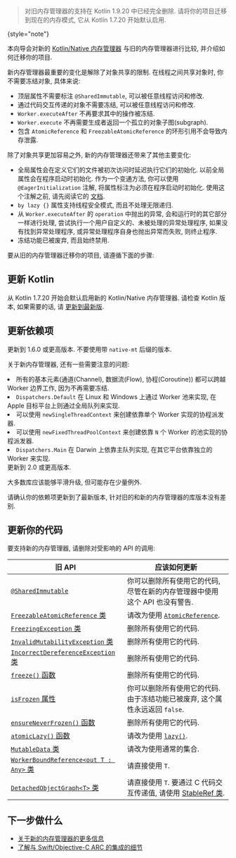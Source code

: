 [//]: # (title: 迁移到新的内存管理器)

> 对旧内存管理器的支持在 Kotlin 1.9.20 中已经完全删除.
> 请将你的项目迁移到现在的内存模式, 它从 Kotlin 1.7.20 开始默认启用.
>
{style="note"}

本向导会对新的 [Kotlin/Native 内存管理器](native-memory-manager.md) 与旧的内存管理器进行比较, 并介绍如何迁移你的项目.

新内存管理器最重要的变化是解除了对象共享的限制.
在线程之间共享对象时, 你不需要冻结对象, 具体来说:

* 顶层属性不需要标注 `@SharedImmutable`, 可以被任意线程访问和修改.
* 通过代码交互传递的对象不需要冻结, 可以被任意线程访问和修改.
* `Worker.executeAfter` 不再要求其中的操作被冻结.
* `Worker.execute` 不再需要生成者返回一个孤立的对象子图(subgraph).
* 包含 `AtomicReference` 和 `FreezableAtomicReference` 的环形引用不会导致内存泄露.

除了对象共享更加容易之外, 新的内存管理器还带来了其他主要变化:

* 全局属性会在定义它们的文件被初次访问时延迟执行它们的初始化. 以前全局属性会在程序启动时初始化.
  作为一个变通方法, 你可以使用 `@EagerInitialization` 注解, 将属性标注为必须在程序启动时初始化.
  使用这个注解之前, 请先阅读它的 [文档](https://kotlinlang.org/api/latest/jvm/stdlib/kotlin.native/-eager-initialization/).
* `by lazy {}` 属性支持线程安全模式, 而且不处理无限递归.
* 从 `Worker.executeAfter` 的 `operation` 中抛出的异常, 会和运行时的其它部分一样进行处理,
  尝试执行一个用户自定义的、未被处理的异常处理程序, 如果没有找到异常处理程序, 或异常处理程序自身也抛出异常而失败, 则终止程序.
* 冻结功能已被废弃, 而且始终禁用.

要从旧的内存管理器迁移你的项目, 请遵循下面的步骤:

## 更新 Kotlin

从 Kotlin 1.7.20 开始会默认启用新的 Kotlin/Native 内存管理器.
请检查 Kotlin 版本, 如果需要的话, 请 [更新到最新版](releases.md#update-to-a-new-kotlin-version).

## 更新依赖项

<deflist style="medium">
    <def title="kotlinx.coroutines">
        <p>
            更新到 1.6.0 或更高版本. 不要使用带 <code>native-mt</code> 后缀的版本.
        </p>
        <p>
            关于新内存管理器, 还有一些需要注意的问题:
        </p>
        <list>
            <li>所有的基本元素(通道(Channel), 数据流(Flow), 协程(Coroutine)) 都可以跨越 Worker 边界工作, 因为不再需要冻结.</li>
            <li><code>Dispatchers.Default</code> 在 Linux 和 Windows 上通过 Worker 池来实现, 在 Apple 目标平台上则通过全局队列来实现.</li>
            <li>可以使用 <code>newSingleThreadContext</code> 来创建依靠单个 Worker 实现的协程派发器.</li>
            <li>可以使用 <code>newFixedThreadPoolContext</code> 来创建依靠 <code>N</code> 个 Worker 的池实现的协程派发器.</li>
            <li><code>Dispatchers.Main</code> 在 Darwin 上依靠主队列实现, 在其它平台依靠独立的 Worker 来实现.</li>
        </list>
    </def>
    <def title="Ktor">
        更新到 2.0 或更高版本.
    </def>
    <def title="其他依赖项">
        <p>
            大多数库应该能够平滑升级, 但可能存在少量例外.
        </p>
        <p>
            请确认你的依赖项更新到了最新版本, 针对旧的和新的内存管理器的库版本没有差别.
        </p>
    </def>
</deflist>

## 更新你的代码

要支持新的内存管理器, 请删除对受影响的 API 的调用:

| 旧 API                                                                                                                                   | 应该如何更新                                                                                                                   |
|-----------------------------------------------------------------------------------------------------------------------------------------|--------------------------------------------------------------------------------------------------------------------------|
| [`@SharedImmutable`](https://kotlinlang.org/api/latest/jvm/stdlib/kotlin.native.concurrent/-shared-immutable/)                          | 你可以删除所有使用它的代码, 尽管在新的内存管理器中使用这个 API 也没有警告.                                                                                |
| [`FreezableAtomicReference` 类](https://kotlinlang.org/api/latest/jvm/stdlib/kotlin.native.concurrent/-freezable-atomic-reference/)      | 请改为使用 [`AtomicReference`](https://kotlinlang.org/api/latest/jvm/stdlib/kotlin.native.concurrent/-atomic-reference/).     |
| [`FreezingException` 类](https://kotlinlang.org/api/latest/jvm/stdlib/kotlin.native.concurrent/-freezing-exception/)                     | 删除所有使用它的代码.                                                                                                              |                                                                                                      |
| [`InvalidMutabilityException` 类](https://kotlinlang.org/api/latest/jvm/stdlib/kotlin.native.concurrent/-invalid-mutability-exception/)  | 删除所有使用它的代码.                                                                                                              |
| [`IncorrectDereferenceException` 类](https://kotlinlang.org/api/latest/jvm/stdlib/kotlin.native/-incorrect-dereference-exception/)       | 删除所有使用它的代码.                                                                                                              |
| [`freeze()` 函数](https://kotlinlang.org/api/latest/jvm/stdlib/kotlin.native.concurrent/freeze.html)                                      | 删除所有使用它的代码.                                                                                                              |
| [`isFrozen` 属性](https://kotlinlang.org/api/latest/jvm/stdlib/kotlin.native.concurrent/is-frozen.html)                                   | 你可以删除所有使用它的代码. 由于冻结功能已被废弃, 这个属性永远返回 `false`.                                                                             |
| [`ensureNeverFrozen()` 函数](https://kotlinlang.org/api/latest/jvm/stdlib/kotlin.native.concurrent/ensure-never-frozen.html)              | 删除所有使用它的代码.                                                                                                              |
| [`atomicLazy()` 函数](https://kotlinlang.org/api/latest/jvm/stdlib/kotlin.native.concurrent/atomic-lazy.html)                             | 请改为使用 [`lazy()`](https://kotlinlang.org/api/latest/jvm/stdlib/kotlin/lazy.html).                                         |
| [`MutableData` 类](https://kotlinlang.org/api/latest/jvm/stdlib/kotlin.native.concurrent/-mutable-data/)                                 | 请改为使用通常的集合.                                                                                                              |
| [`WorkerBoundReference<out T : Any>` 类](https://kotlinlang.org/api/latest/jvm/stdlib/kotlin.native.concurrent/-worker-bound-reference/) | 请直接使用 `T`.                                                                                                               |
| [`DetachedObjectGraph<T>` 类](https://kotlinlang.org/api/latest/jvm/stdlib/kotlin.native.concurrent/-detached-object-graph/)             | 请直接使用 `T`. 要通过 C 代码交互传递值, 请使用 [StableRef 类](https://kotlinlang.org/api/latest/jvm/stdlib/kotlinx.cinterop/-stable-ref/). |

## 下一步做什么

* [关于新的内存管理器的更多信息](native-memory-manager.md)
* [了解与 Swift/Objective-C ARC 的集成的细节](native-arc-integration.md)
